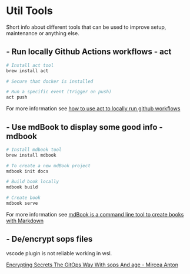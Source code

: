 # Util Tools
Short info about different tools that can be used to improve setup, maintenance or anything else.

## - Run locally Github Actions workflows - act

```bash
# Install act tool
brew install act

# Secure that docker is installed

# Run a specific event (trigger on push)
act push

```

For more information see [how to use act to locally run github workflows](https://chatgpt.com/share/66ee85fb-dcb4-8008-aca2-d3384d109f40)


## - Use mdBook to display some good info - mdbook

```bash
# Install mdbook tool
brew install mdbook

# To create a new mdBook project
mdbook init docs

# Build book locally
mdbook build

# Create book
mdbook serve
```

For more information see [mdBook is a command line tool to create books with Markdown](https://chatgpt.com/share/66ee8867-b870-8008-b32b-637fda28f49a)

## - De/encrypt sops files
vscode plugin is not reliable working in wsl. 

[Encrypting Secrets The GitOps Way With sops And age - Mircea Anton](https://youtu.be/wqD7k5iNvqs)